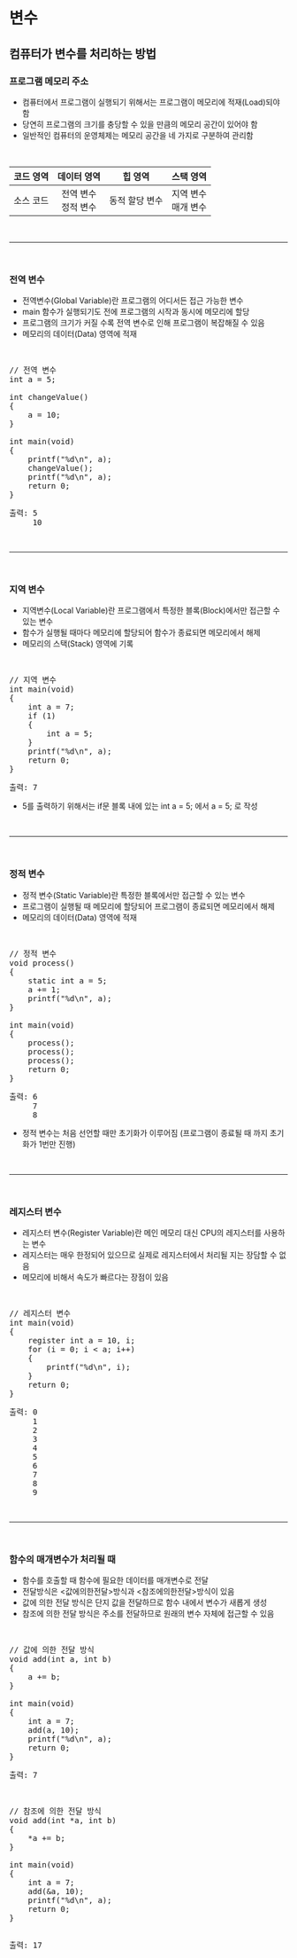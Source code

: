 # 변수

## 컴퓨터가 변수를 처리하는 방법

### 프로그램 메모리 주소

- 컴퓨터에서 프로그램이 실행되기 위해서는 프로그램이 메모리에 적재(Load)되야 함
- 당연히 프로그램의 크기를 충당할 수 있을 만큼의 메모리 공간이 있어야 함
- 일반적인 컴퓨터의 운영체제는 메모리 공간을 네 가지로 구분하여 관리함

<br>

|코드 영역|데이터 영역|힙 영역|스택 영역|
|:--:|:--:|:--:|:--:|
|소스 코드|전역 변수<br>정적 변수|동적 할당 변수|지역 변수<br>매개 변수

<br>

---

<br>

### 전역 변수

- 전역변수(Global Variable)란 프로그램의 어디서든 접근 가능한 변수
- main 함수가 실행되기도 전에 프로그램의 시작과 동시에 메모리에 할당
- 프로그램의 크기가 커질 수록 전역 변수로 인해 프로그램이 복잡해질 수 있음
- 메모리의 데이터(Data) 영역에 적재

<br>

<pre>
// 전역 변수
int a = 5;

int changeValue()
{
    a = 10;
}

int main(void)
{
    printf("%d\n", a);
    changeValue();
    printf("%d\n", a);
    return 0;
}
</pre>

<pre>
출력: 5<br>     10
</pre>

<br>

---

<br>

### 지역 변수

- 지역변수(Local Variable)란 프로그램에서 특정한 블록(Block)에서만 접근할 수 있는 변수
- 함수가 실행될 때마다 메모리에 할당되어 함수가 종료되면 메모리에서 해제
- 메모리의 스택(Stack) 영역에 기록

<br>

<pre>
// 지역 변수
int main(void)
{
    int a = 7;
    if (1)
    {
        int a = 5;
    }
    printf("%d\n", a);
    return 0;
}
</pre>

<pre>
출력: 7
</pre>

- 5를 출력하기 위해서는 if문 블록 내에 있는 int a = 5; 에서 a = 5; 로 작성

<br>

---

<br>

### 정적 변수

- 정적 변수(Static Variable)란 특정한 블록에서만 접근할 수 있는 변수
- 프로그램이 실행될 때 메모리에 할당되어 프로그램이 종료되면 메모리에서 해제
- 메모리의 데이터(Data) 영역에 적재

<br>

<pre>
// 정적 변수
void process()
{
    static int a = 5;
    a += 1;
    printf("%d\n", a);
}

int main(void)
{
    process();
    process();
    process();
    return 0;
}
</pre>

<pre>
출력: 6<br>     7<br>     8
</pre>

- 정적 변수는 처음 선언할 때만 초기화가 이루어짐 (프로그램이 종료될 때 까지 초기화가 1번만 진행)

<br>

---

<br>

### 레지스터 변수

- 레지스터 변수(Register Variable)란 메인 메모리 대신 CPU의 레지스터를 사용하는 변수
- 레지스터는 매우 한정되어 있으므로 실제로 레지스터에서 처리될 지는 장담할 수 없음
- 메모리에 비해서 속도가 빠르다는 장점이 있음

<br>

<pre>
// 레지스터 변수
int main(void)
{
    register int a = 10, i;
    for (i = 0; i < a; i++)
    {
        printf("%d\n", i);
    }
    return 0;
}
</pre>

<pre>
출력: 0<br>     1<br>     2<br>     3<br>     4<br>     5<br>     6<br>     7<br>     8<br>     9
</pre>

<br>

---

<br>

### 함수의 매개변수가 처리될 때

- 함수를 호출할 때 함수에 필요한 데이터를 매개변수로 전달
- 전달방식은 <값에의한전달>방식과 <참조에의한전달>방식이 있음
- 값에 의한 전달 방식은 단지 값을 전달하므로 함수 내에서 변수가 새롭게 생성
- 참조에 의한 전달 방식은 주소를 전달하므로 원래의 변수 자체에 접근할 수 있음

<br>

<pre>
// 값에 의한 전달 방식
void add(int a, int b)
{
    a += b;
}

int main(void)
{
    int a = 7;
    add(a, 10);
    printf("%d\n", a);
    return 0;
}
</pre>

<pre>
출력: 7
</pre>

<br>

<pre>
// 참조에 의한 전달 방식
void add(int *a, int b)
{
    *a += b;
}

int main(void)
{
    int a = 7;
    add(&a, 10);
    printf("%d\n", a);
    return 0;
}

</pre>

<pre>
출력: 17
</pre>